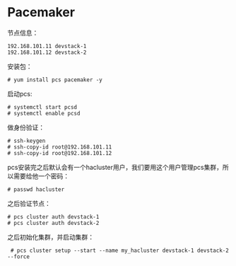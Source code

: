 # Pacemaker

节点信息：

```
192.168.101.11 devstack-1 
192.168.101.12 devstack-2
```

安装包：

```
# yum install pcs pacemaker -y
```

启动pcs:

```
# systemctl start pcsd
# systemctl enable pcsd
```

做身份验证：

```
# ssh-keygen
# ssh-copy-id root@192.168.101.11
# ssh-copy-id root@192.168.101.12
```

pcs安装完之后默认会有一个hacluster用户，我们要用这个用户管理pcs集群，所以需要给他一个密码：

```
# passwd hacluster
```

之后验证节点：

```
# pcs cluster auth devstack-1
# pcs cluster auth devstack-2
```

之后初始化集群，并启动集群：

```
 # pcs cluster setup --start --name my_hacluster devstack-1 devstack-2 --force
```



